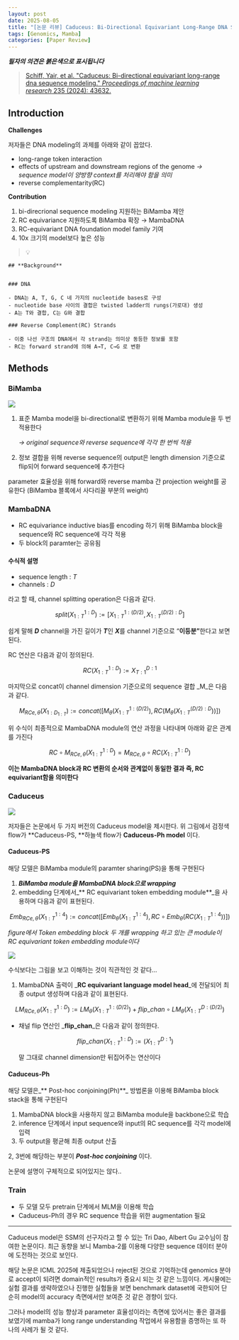 ```yaml
---
layout: post
date: 2025-08-05
title: "[논문 리뷰] Caduceus: Bi-Directional Equivariant Long-Range DNA Sequence Modeling"
tags: [Genomics, Mamba]
categories: [Paper Review]
---
```


<span class="notion-red">_**필자의 의견은 붉은색으로 표시됩니다**_</span>


> [Schiff, Yair, et al. "Caduceus: Bi-directional equivariant long-range dna sequence modeling." ](https://pmc.ncbi.nlm.nih.gov/articles/PMC12189541/)[_Proceedings of machine learning research_](https://pmc.ncbi.nlm.nih.gov/articles/PMC12189541/)[ 235 (2024): 43632.](https://pmc.ncbi.nlm.nih.gov/articles/PMC12189541/)



## Introduction


**Challenges**


저자들은 DNA modeling의 과제를 아래와 같이 꼽았다.

- long-range token interaction
- effects of upstream and downstream regions of the genome 
_→ sequence model이 양방향 context를 처리해야 함을 의미_
- reverse complementarity(RC)

**Contribution**

1. bi-direcrional sequence modeling 지원하는 BiMamba 제안
1. RC equivariance 지원하도록 BiMamba 확장 → MambaDNA
1. RC-equivariant DNA foundation model family 기여
1. 10x 크기의 model보다 높은 성능

> 💡 


	## **Background**


	### DNA

	- DNA는 A, T, G, C 네 가지의 nucleotide bases로 구성
	- nucleotide base 사이의 결합은 twisted ladder의 rungs(가로대) 생성
	- A는 T와 결합, C는 G와 결합

	### Reverse Complement(RC) Strands

	- 이중 나선 구조의 DNA에서 각 strand는 의미상 동등한 정보를 포함
	- RC는 forward strand에 의해 A→T, C→G 로 변환


## Methods



### BiMamba


![](https://prod-files-secure.s3.us-west-2.amazonaws.com/542b861c-36a8-4051-84e5-8804b6728dba/2c247d59-7815-4980-99f0-8f0d21f445a7/image.png?X-Amz-Algorithm=AWS4-HMAC-SHA256&X-Amz-Content-Sha256=UNSIGNED-PAYLOAD&X-Amz-Credential=ASIAZI2LB466YLIUQ5DT%2F20250828%2Fus-west-2%2Fs3%2Faws4_request&X-Amz-Date=20250828T132055Z&X-Amz-Expires=3600&X-Amz-Security-Token=IQoJb3JpZ2luX2VjEEwaCXVzLXdlc3QtMiJGMEQCIFLHhDTwz%2F559WuMC8qibRnqbZqJW%2BPVIuMm37zcibvAAiAtpLT2oIjJT9uB5o4sLb2CBKDJe%2BhCRwdiXqyuacaNuiqIBAil%2F%2F%2F%2F%2F%2F%2F%2F%2F%2F8BEAAaDDYzNzQyMzE4MzgwNSIMd2%2BqGKn7NFnp9LdeKtwDluiW3JfqalwHccL6LwR5rM6K1cOgYG0%2FpZe93Plv54%2BS%2F75PbELzjRrKjHmvXZQg8iKrRG7v78ajMx6i0gHsVZ5e4Br3uZh8l6ndpCXlhMG2M7QjvJabXIW2BM%2BSHs11myQpLLzgpHAlC3pyjzRQfXeAf%2FncInBgDqgK1mlXVu%2Bsc7VNK8JHa%2FKPQ6SnZcLwVAoPBT%2Fupw2wBJ%2F2mk7zR8pergV%2B6qnQO3f8JzYd1SsTmZHqtBztphDNg6rU6inFp4Drakivq71B1cx0MWomOVVgu5BkAaQS09zoXjEGnkhXB414R8HqgCA5XVkoeJI72l837%2BvOo3hxZH55I6W1eIplts2av0F%2FcHMXktzXMpp7mBp%2BuEnxeWULhb5EOIBGECnQCasQxDEDRyrNnZ2cvL3vac1cuTgpyoWZ%2FZ%2F3o01wEsgS7SIDkaSdtzjGz6xVTyA420Fr9zIGFaR5AC44lZPA2jVjuldFMcyZCrG8nevv%2F8cufxYaJTz4MxdPvViHvPp%2FCM0U1UrwQJ3bFfhAfeeGl7amA39vc7P6bxSnvtYskSJltkW1RVPKJ%2FhfAMURC9hLNaE%2FOuucxNcwZ1c6XaMOJk18Vl6x758OEVokmAI43P6XUWLqTRU7weow2ILBxQY6pgE7VNEiWerw%2BA39ax83SZCkLfvX6WzROcs7i0cFFCkjl6rTlucjZPNA%2B1KISOil%2BEDuysHa4ZMnUwXDv9Msxe%2FZzcUEm%2BdWl0lbIWhu6kBTYckXpYvoPu8Hac7i0%2FqHfusi9nmgyc5oPptBUGrlM3AcicZ7LDA77GOmz6RSBTQ372e3YAhBRfMJ3Mm4JUB%2F5IUctTAldn6nEr8zQFZpYcu1WB294jfc&X-Amz-Signature=98f92fe96fe6bf4f8a574629fb93b8c5d3287d38df3158148b5ed5ee6cec264a&X-Amz-SignedHeaders=host&x-amz-checksum-mode=ENABLED&x-id=GetObject)

1. 표준 Mamba model을 bi-directional로 변환하기 위해 Mamba module을 두 번 적용한다

	_→ original sequence와 reverse sequence에 각각 한 번씩 적용_

1. 정보 결합을 위해 reverse sequence의 output은 length dimension 기준으로 flip되어 forward sequence에 추가한다

parameter 효율성을 위해 forward와 reverse mamba 간 projection weight를 공유한다 (BiMamba 블록에서 사다리꼴 부분의 weight)



### MambaDNA

- RC equivariance inductive bias를 encoding 하기 위해 BiMamba block을 sequence와 RC sequence에 각각 적용
- 두 block의 paramter는 공유됨


#### 수식적 설명

- sequence length : _T_
- channels : _D_

라고 할 때,  channel splitting operation은 다음과 같다.


$$
split(X^{1:D}_{1:T}):=[X^{1:(D/2)}_{1:T},X^{(D/2):D}_{1:T}]
$$


<span class="notion-red">쉽게 말해 </span><span class="notion-red">_**D**_</span><span class="notion-red"> channel을 가진 길이가 </span><span class="notion-red">_**T**_</span><span class="notion-red">인 </span><span class="notion-red">_**X**_</span><span class="notion-red">를 channel 기준으로 “</span><span class="notion-red">**이등분”**</span><span class="notion-red">한다고 보면 된다.</span>


RC 연산은 다음과 같이 정의된다.


$$
RC(X^{1:D}_{1:T}):=X^{D:1}_{T:1}
$$


마지막으로 concat이 channel dimension 기준으로의 sequence 결합 _M_은 다음과 같다.


$$
M_{RCe,\theta}(X_{1:D_{1:T}}):=concat([M_{\theta}(X^{1:(D/2)}_{1:T}),RC(M_{\theta}(X^{(D/2):D}_{1:T}))])
$$


위 수식이 최종적으로 MambaDNA module의 연산 과정을 나타내며 아래와 같은 관계를 가진다


$$
RC\circ M_{RCe,\theta}(X^{1:D}_{1:T}) = M_{RCe,\theta} \circ RC(X^{1:D}_{1:T})
$$


**이는 MambaDNA block과 RC 변환의 순서와 관계없이 동일한 결과 즉, RC equivariant함을 의미한다**



### Caduceus


![](https://prod-files-secure.s3.us-west-2.amazonaws.com/542b861c-36a8-4051-84e5-8804b6728dba/f94a60d7-8145-473b-aef9-7c68d3ec604a/image.png?X-Amz-Algorithm=AWS4-HMAC-SHA256&X-Amz-Content-Sha256=UNSIGNED-PAYLOAD&X-Amz-Credential=ASIAZI2LB466YLIUQ5DT%2F20250828%2Fus-west-2%2Fs3%2Faws4_request&X-Amz-Date=20250828T132055Z&X-Amz-Expires=3600&X-Amz-Security-Token=IQoJb3JpZ2luX2VjEEwaCXVzLXdlc3QtMiJGMEQCIFLHhDTwz%2F559WuMC8qibRnqbZqJW%2BPVIuMm37zcibvAAiAtpLT2oIjJT9uB5o4sLb2CBKDJe%2BhCRwdiXqyuacaNuiqIBAil%2F%2F%2F%2F%2F%2F%2F%2F%2F%2F8BEAAaDDYzNzQyMzE4MzgwNSIMd2%2BqGKn7NFnp9LdeKtwDluiW3JfqalwHccL6LwR5rM6K1cOgYG0%2FpZe93Plv54%2BS%2F75PbELzjRrKjHmvXZQg8iKrRG7v78ajMx6i0gHsVZ5e4Br3uZh8l6ndpCXlhMG2M7QjvJabXIW2BM%2BSHs11myQpLLzgpHAlC3pyjzRQfXeAf%2FncInBgDqgK1mlXVu%2Bsc7VNK8JHa%2FKPQ6SnZcLwVAoPBT%2Fupw2wBJ%2F2mk7zR8pergV%2B6qnQO3f8JzYd1SsTmZHqtBztphDNg6rU6inFp4Drakivq71B1cx0MWomOVVgu5BkAaQS09zoXjEGnkhXB414R8HqgCA5XVkoeJI72l837%2BvOo3hxZH55I6W1eIplts2av0F%2FcHMXktzXMpp7mBp%2BuEnxeWULhb5EOIBGECnQCasQxDEDRyrNnZ2cvL3vac1cuTgpyoWZ%2FZ%2F3o01wEsgS7SIDkaSdtzjGz6xVTyA420Fr9zIGFaR5AC44lZPA2jVjuldFMcyZCrG8nevv%2F8cufxYaJTz4MxdPvViHvPp%2FCM0U1UrwQJ3bFfhAfeeGl7amA39vc7P6bxSnvtYskSJltkW1RVPKJ%2FhfAMURC9hLNaE%2FOuucxNcwZ1c6XaMOJk18Vl6x758OEVokmAI43P6XUWLqTRU7weow2ILBxQY6pgE7VNEiWerw%2BA39ax83SZCkLfvX6WzROcs7i0cFFCkjl6rTlucjZPNA%2B1KISOil%2BEDuysHa4ZMnUwXDv9Msxe%2FZzcUEm%2BdWl0lbIWhu6kBTYckXpYvoPu8Hac7i0%2FqHfusi9nmgyc5oPptBUGrlM3AcicZ7LDA77GOmz6RSBTQ372e3YAhBRfMJ3Mm4JUB%2F5IUctTAldn6nEr8zQFZpYcu1WB294jfc&X-Amz-Signature=97f27487c89544380ad7a555190484c8ee97baa4e8650c5178fc5182a571f21c&X-Amz-SignedHeaders=host&x-amz-checksum-mode=ENABLED&x-id=GetObject)


저자들은 논문에서 두 가지 버전의 Caduceus model을 제시한다. 위 그림에서 검정색 flow가 **Caduceus-PS, **하늘색 flow가 **Caduceus-Ph model** 이다.



#### Caduceus-PS


해당 모델은 BiMamba module의 paramter sharing(PS)을 통해 구현된다

1. _**BiMamba module을 MambaDNA block으로 wrapping**_
1. embedding 단계에서_** RC equivariant token embedding module**_을 사용하며 다음과 같이 표현된다.

$$
Emb_{RCe,\theta}(X^{1:4}_{1:T}):=concat([Emb_{\theta}(X^{1:4}_{1:T}),RC \circ Emb_{\theta}(RC(X^{1:4}_{1:T}))])
$$


_figure에서 Token embedding block 두 개를 wrapping 하고 있는 큰 module이 RC equivariant token embedding module이다_


![](https://prod-files-secure.s3.us-west-2.amazonaws.com/542b861c-36a8-4051-84e5-8804b6728dba/b175e4da-71eb-4e91-8c23-a06dabe673c9/image.png?X-Amz-Algorithm=AWS4-HMAC-SHA256&X-Amz-Content-Sha256=UNSIGNED-PAYLOAD&X-Amz-Credential=ASIAZI2LB466YLIUQ5DT%2F20250828%2Fus-west-2%2Fs3%2Faws4_request&X-Amz-Date=20250828T132055Z&X-Amz-Expires=3600&X-Amz-Security-Token=IQoJb3JpZ2luX2VjEEwaCXVzLXdlc3QtMiJGMEQCIFLHhDTwz%2F559WuMC8qibRnqbZqJW%2BPVIuMm37zcibvAAiAtpLT2oIjJT9uB5o4sLb2CBKDJe%2BhCRwdiXqyuacaNuiqIBAil%2F%2F%2F%2F%2F%2F%2F%2F%2F%2F8BEAAaDDYzNzQyMzE4MzgwNSIMd2%2BqGKn7NFnp9LdeKtwDluiW3JfqalwHccL6LwR5rM6K1cOgYG0%2FpZe93Plv54%2BS%2F75PbELzjRrKjHmvXZQg8iKrRG7v78ajMx6i0gHsVZ5e4Br3uZh8l6ndpCXlhMG2M7QjvJabXIW2BM%2BSHs11myQpLLzgpHAlC3pyjzRQfXeAf%2FncInBgDqgK1mlXVu%2Bsc7VNK8JHa%2FKPQ6SnZcLwVAoPBT%2Fupw2wBJ%2F2mk7zR8pergV%2B6qnQO3f8JzYd1SsTmZHqtBztphDNg6rU6inFp4Drakivq71B1cx0MWomOVVgu5BkAaQS09zoXjEGnkhXB414R8HqgCA5XVkoeJI72l837%2BvOo3hxZH55I6W1eIplts2av0F%2FcHMXktzXMpp7mBp%2BuEnxeWULhb5EOIBGECnQCasQxDEDRyrNnZ2cvL3vac1cuTgpyoWZ%2FZ%2F3o01wEsgS7SIDkaSdtzjGz6xVTyA420Fr9zIGFaR5AC44lZPA2jVjuldFMcyZCrG8nevv%2F8cufxYaJTz4MxdPvViHvPp%2FCM0U1UrwQJ3bFfhAfeeGl7amA39vc7P6bxSnvtYskSJltkW1RVPKJ%2FhfAMURC9hLNaE%2FOuucxNcwZ1c6XaMOJk18Vl6x758OEVokmAI43P6XUWLqTRU7weow2ILBxQY6pgE7VNEiWerw%2BA39ax83SZCkLfvX6WzROcs7i0cFFCkjl6rTlucjZPNA%2B1KISOil%2BEDuysHa4ZMnUwXDv9Msxe%2FZzcUEm%2BdWl0lbIWhu6kBTYckXpYvoPu8Hac7i0%2FqHfusi9nmgyc5oPptBUGrlM3AcicZ7LDA77GOmz6RSBTQ372e3YAhBRfMJ3Mm4JUB%2F5IUctTAldn6nEr8zQFZpYcu1WB294jfc&X-Amz-Signature=62b574ca60449cd2702cff157e2bb78d342cb28beab5099f6a36f354609b5356&X-Amz-SignedHeaders=host&x-amz-checksum-mode=ENABLED&x-id=GetObject)


<span class="notion-red">수식보다는 그림을 보고 이해하는 것이 직관적인 것 같다…</span>

1. MambaDNA 출력이 _**RC equivariant language model head**_에 전달되어 최종 output 생성하며 다음과 같이 표현된다.

$$
LM_{RCe,\theta}(X^{1:D}_{1:T}):= LM_{\theta}(X^{1:(D/2)}_{1:T})+flip\_chan\circ LM_{\theta}(X^{D:(D/2)}_{1:T})
$$

- 채널 flip 연산인 _**flip\_chan**_은 다음과 같이 정의한다.

	$$
	flip\_chan(X^{1:D}_{1:T}):=(X^{D:1}_{1:T})
	$$


	말 그대로 channel dimension만 뒤집어주는 연산이다



#### Caduceus-Ph


해당 모델은_** Post-hoc conjoining(Ph)**_ 방법론을 이용해 BiMamba block stack을 통해 구현된다

1. MambaDNA block을 사용하지 않고 BiMamba module을 backbone으로 학습
1. inference 단계에서 input sequence와 input의 RC sequence를 각각 model에 입력
1. 두 output을 평균해 최종 output 산출

2, 3번에 해당하는 부분이 _**Post-hoc conjoining**_ 이다.


<span class="notion-red">논문에 설명이 구체적으로 되어있지는 않다..</span>



### Train

- 두 모델 모두 pretrain 단계에서 MLM을 이용해 학습
- Caduceus-Ph의 경우 RC sequence 학습을 위한 augmentation 필요

---


<span class="notion-red">Caduceus model은 SSM의 선구자라고 할 수 있는 Tri Dao, Albert Gu 교수님이 참여한 논문이다. 최근 동향을 보니 Mamba-2를 이용해 다양한 sequence 데이터 분야에 도전하는 것으로 보인다.</span>


<span class="notion-red">해당 논문은 ICML 2025에 제출되었으나 reject된 것으로 기억하는데 genomics 분야로 accept이 되려면 domain적인 results가 중요시 되는 것 같은 느낌이다. 게시물에는 실험 결과를 생략하였으나 진행한 실험들을 보면 benchmark dataset에 국한되어 단순히 model의 accuracy 측면에서만 보여준 것 같은 경향이 있다.</span>


<span class="notion-red">그러나 model의 성능 향상과 parameter 효율성이라는 측면에 있어서는 좋은 결과를 보였기에 mamba가 long range understanding 작업에서 유용함을 증명하는 또 하나의 사례가 될 것 같다.</span>

